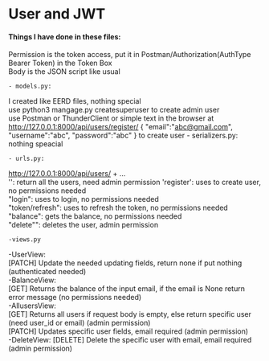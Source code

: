 # User and JWT


#### Things I have done in these files:
Permission is the token access, put it in Postman/Authorization(AuthType Bearer Token) in the Token Box  
Body is the JSON script like usual



    - models.py:  
I created like EERD files, nothing special  
    use python3 mangage.py createsuperuser to create admin user  
use Postman or ThunderClient or simple text in the browser at http://127.0.0.1:8000/api/users/register/
{
"email":"abc@gmail.com",
"username":"abc",
"password":"abc"
} to create user
    - serializers.py: nothing speacial  
  

    - urls.py:
http://127.0.0.1:8000/api/users/ + ...  
'': return all the users, need admin permission
'register': uses to create user, no permissions needed    
"login": uses to login, no permissions needed  
"token/refresh": uses to refresh the token, no permissions needed  
"balance": gets the balance, no permissions needed  
"delete"": deletes the user, admin permission  

    -views.py
  
-UserView:   
[PATCH] Update the needed updating fields, return none if put nothing (authenticated needed)  
-BalanceView:  
[GET] Returns the balance of the input email, if the email is None return error message (no permissions needed)   
-AllusersView:   
[GET] Returns all users if request body is empty, else return specific user (need user_id or email) (admin permission)  
[PATCH] Updates specific user fields, email required (admin permission)  
-DeleteView: 
[DELETE] Delete the specific user with email, email required (admin permission)






